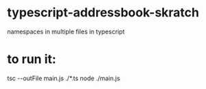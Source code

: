 # typescript-addressbook-skratch
namespaces in multiple files in typescript

# to run it:
tsc --outFile main.js ./*.ts
node ./main.js
